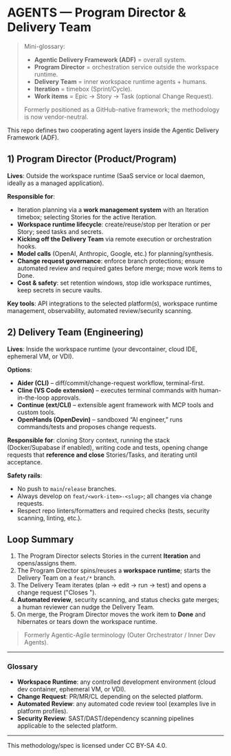 # AGENTS — Program Director & Delivery Team

> Mini-glossary:
> - **Agentic Delivery Framework (ADF)** = overall system.
> - **Program Director** = orchestration service outside the workspace runtime.
> - **Delivery Team** = inner workspace runtime agents + humans.
> - **Iteration** = timebox (Sprint/Cycle).
> - **Work items** = Epic → Story → Task (optional Change Request).
>
> Formerly positioned as a GitHub-native framework; the methodology is now vendor-neutral.

This repo defines two cooperating agent layers inside the Agentic Delivery Framework (ADF).

## 1) Program Director (Product/Program)

**Lives**: Outside the workspace runtime (SaaS service or local daemon, ideally as a managed application).

**Responsible for**:

- Iteration planning via a **work management system** with an Iteration timebox; selecting Stories for the active Iteration.
- **Workspace runtime lifecycle**: create/reuse/stop per Iteration or per Story; seed tasks and secrets.
- **Kicking off the Delivery Team** via remote execution or orchestration hooks.
- **Model calls** (OpenAI, Anthropic, Google, etc.) for planning/synthesis.
- **Change request governance**: enforce branch protections; ensure automated review and required gates before merge; move work items to Done.
- **Cost & safety**: set retention windows, stop idle workspace runtimes, keep secrets in secure vaults.

**Key tools**: API integrations to the selected platform(s), workspace runtime management, observability, automated review/security scanning.

## 2) Delivery Team (Engineering)

**Lives**: Inside the workspace runtime (your devcontainer, cloud IDE, ephemeral VM, or VDI).

**Options**:

- **Aider (CLI)** – diff/commit/change-request workflow, terminal-first.
- **Cline (VS Code extension)** – executes terminal commands with human-in-the-loop approvals.
- **Continue (ext/CLI)** – extensible agent framework with MCP tools and custom tools.
- **OpenHands (OpenDevin)** – sandboxed “AI engineer,” runs commands/tests and proposes change requests.

**Responsible for**: cloning Story context, running the stack (Docker/Supabase if enabled), writing code and tests, opening change requests that **reference and close** Stories/Tasks, and iterating until acceptance.

**Safety rails**:

- No push to `main`/`release` branches.
- Always develop on `feat/<work-item>-<slug>`; all changes via change requests.
- Respect repo linters/formatters and required checks (tests, security scanning, linting, etc.).

## Loop Summary

1. The Program Director selects Stories in the current **Iteration** and opens/assigns them.
2. The Program Director spins/reuses a **workspace runtime**; starts the Delivery Team on a `feat/*` branch.
3. The Delivery Team iterates (plan → edit → run → test) and opens a change request ("Closes <work-item>").
4. **Automated review**, security scanning, and status checks gate merges; a human reviewer can nudge the Delivery Team.
5. On merge, the Program Director moves the work item to **Done** and hibernates or tears down the workspace runtime.

> Formerly Agentic-Agile terminology (Outer Orchestrator / Inner Dev Agents).

---

### Glossary

- **Workspace Runtime**: any controlled development environment (cloud dev container, ephemeral VM, or VDI).
- **Change Request**: PR/MR/CL depending on the selected platform.
- **Automated Review**: any automated code review tool (examples live in platform profiles).
- **Security Review**: SAST/DAST/dependency scanning pipelines applicable to the selected platform.

---

This methodology/spec is licensed under CC BY-SA 4.0.
